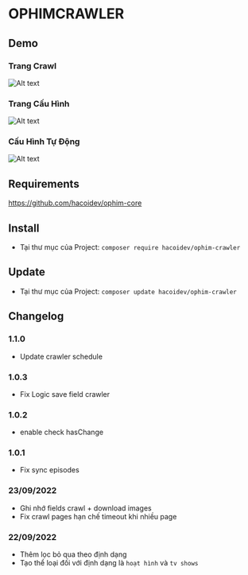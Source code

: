 # OPHIMCRAWLER

## Demo
### Trang Crawl
![Alt text](https://i.ibb.co/WPy9Hp7/CRAWLER-INDEX.png "Crawler Page")

### Trang Cấu Hình
![Alt text](https://i.ibb.co/zmDYwRd/CRAWLER-OPTION.png "Options Page")

### Cấu Hình Tự Động
![Alt text](https://i.ibb.co/5jY3s2P/CRAWLER-SCHEDULE.png "Options Page")

## Requirements
https://github.com/hacoidev/ophim-core

## Install
- Tại thư mục của Project: `composer require hacoidev/ophim-crawler`

## Update
- Tại thư mục của Project: `composer update hacoidev/ophim-crawler`

## Changelog
### 1.1.0
- Update crawler schedule
### 1.0.3
- Fix Logic save field crawler
### 1.0.2
- enable check hasChange
### 1.0.1
- Fix sync episodes
### 23/09/2022
- Ghi nhớ fields crawl + download images
- Fix crawl pages hạn chế timeout khi nhiều page

### 22/09/2022
- Thêm lọc bỏ qua theo định dạng
- Tạo thể loại đối với định dạng là `hoạt hình` và `tv shows`
